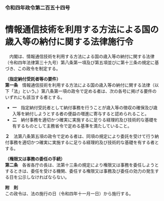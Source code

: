 ### 令和四年政令第二百五十四号  
# 情報通信技術を利用する方法による国の歳入等の納付に関する法律施行令  
　内閣は、情報通信技術を利用する方法による国の歳入等の納付に関する法律（令和四年法律第三十九号）第八条第一項及び第五項並びに第十三条の規定に基づき、この政令を制定する。  
  
**（指定納付受託者等の要件）**  
**第一条**　情報通信技術を利用する方法による国の歳入等の納付に関する法律（以下「法」という。）第八条第一項の政令で定める者は、次の各号に掲げる要件のいずれにも該当する者とする。  
* **一**　指定納付受託者として納付事務を行うことが歳入等の徴収の確保及び歳入等を納付しようとする者の便益の増進に寄与すると認められること。  
* **二**　納付事務を適切かつ確実に実施するに足りる経理的及び技術的な基礎を有するものとして主務省令で定める基準を満たしていること。  
  
**２**　法第八条第五項の政令で定める者は、同項の規定により委託を受けて行う納付事務を適切かつ確実に実施するに足りる経理的及び技術的な基礎を有する者とする。  
  
**（権限又は事務の委任の手続）**  
**第二条**　各省各庁の長は、法第十三条の規定により権限又は事務を委任しようとするときは、委任を受ける機関、委任する権限又は事務及び委任の効力の発生する日を公示しなければならない。  
  
**附　則**  
この政令は、法の施行の日（令和四年十一月一日）から施行する。  
  
